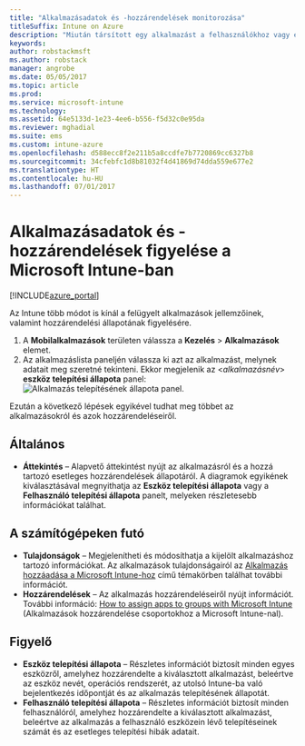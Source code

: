 ```yaml
---
title: "Alkalmazásadatok és -hozzárendelések monitorozása"
titleSuffix: Intune on Azure
description: "Miután társított egy alkalmazást a felhasználókhoz vagy eszközökhöz, ezekkel az információkkal monitorozhatja az alkalmazás állapotát."
keywords: 
author: robstackmsft
ms.author: robstack
manager: angrobe
ms.date: 05/05/2017
ms.topic: article
ms.prod: 
ms.service: microsoft-intune
ms.technology: 
ms.assetid: 64e5133d-1e23-4ee6-b556-f5d32c0e95da
ms.reviewer: mghadial
ms.suite: ems
ms.custom: intune-azure
ms.openlocfilehash: d588ecc8f2e211b5a8ccdfe7b7720869cc6327b8
ms.sourcegitcommit: 34cfebfc1d8b81032f4d41869d74dda559e677e2
ms.translationtype: HT
ms.contentlocale: hu-HU
ms.lasthandoff: 07/01/2017
---
```

# <a name="how-to-monitor-app-information-and-assignments-with-microsoft-intune"></a>Alkalmazásadatok és -hozzárendelések figyelése a Microsoft Intune-ban

[!INCLUDE[azure_portal](./includes/azure_portal.md)]

Az Intune több módot is kínál a felügyelt alkalmazások jellemzőinek, valamint hozzárendelési állapotának figyelésére.

1. A **Mobilalkalmazások** területen válassza a **Kezelés** > **Alkalmazások** elemet.
2. Az alkalmazáslista paneljén válassza ki azt az alkalmazást, melynek adatait meg szeretné tekinteni. Ekkor megjelenik az <*alkalmazásnév*> **eszköz telepítési állapota** panel: ![Alkalmazás telepítésének állapota panel.](./media/monitor-apps.png)

Ezután a következő lépések egyikével tudhat meg többet az alkalmazásokról és azok hozzárendeléseiről.

## <a name="general"></a>Általános

- **Áttekintés** – Alapvető áttekintést nyújt az alkalmazásról és a hozzá tartozó esetleges hozzárendelések állapotáról. A diagramok egyikének kiválasztásával megnyithatja az **Eszköz telepítési állapota** vagy a **Felhasználó telepítési állapota** panelt, melyeken részletesebb információkat találhat.

## <a name="manage"></a>A számítógépeken futó

- **Tulajdonságok** – Megjelenítheti és módosíthatja a kijelölt alkalmazáshoz tartozó információkat. Az alkalmazások tulajdonságairól az [Alkalmazás hozzáadása a Microsoft Intune-hoz](apps-add.md) című témakörben találhat további információt.
- **Hozzárendelések** – Az alkalmazás hozzárendeléseiről nyújt információt. További információ: [How to assign apps to groups with Microsoft Intune](apps-deploy.md) (Alkalmazások hozzárendelése csoportokhoz a Microsoft Intune-nal).

## <a name="monitor"></a>Figyelő

- **Eszköz telepítési állapota** – Részletes információt biztosít minden egyes eszközről, amelyhez hozzárendelte a kiválasztott alkalmazást, beleértve az eszköz nevét, operációs rendszerét, az utolsó Intune-ba való bejelentkezés időpontját és az alkalmazás telepítésének állapotát.
- **Felhasználó telepítési állapota** – Részletes információt biztosít minden felhasználóról, amelyhez hozzárendelte a kiválasztott alkalmazást, beleértve az alkalmazás a felhasználó eszközein lévő telepítéseinek számát és az esetleges telepítési hibák adatait.